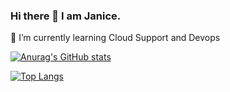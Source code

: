 ### Hi there 👋 I am Janice. 

🌱 I’m currently learning Cloud Support and Devops

[![Anurag's GitHub stats](https://github-readme-stats.vercel.app/api?username=janicetang713)](https://github.com/janicetang713/github-readme-stats)

[![Top Langs](https://github-readme-stats.vercel.app/api/top-langs/?username=janicetang713)](https://github.com/janicetang713/github-readme-stats)

<!--
**JaniceTang713/JaniceTang713** is a ✨ _special_ ✨ repository because its `README.md` (this file) appears on your GitHub profile.

Here are some ideas to get you started:

- 🔭 I’m currently working on ...
- 🌱 I’m currently learning Cloud Support and Devops
- 👯 I’m looking to collaborate on ...
- 🤔 I’m looking for help with ...
- 💬 Ask me about ...
- 📫 How to reach me: ...
- 😄 Pronouns: ...
- ⚡ Fun fact: ...
-->
